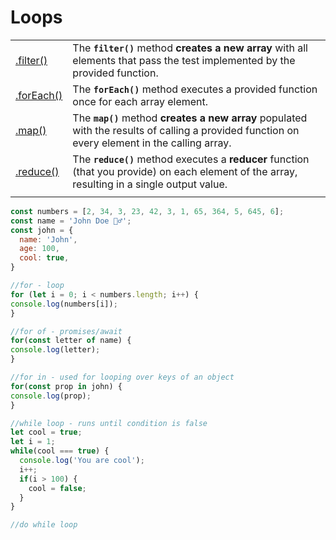 # Loops

|  |  |
| :--- | :--- |
| [.filter\(\)](https://developer.mozilla.org/en-US/docs/Web/JavaScript/Reference/Global_Objects/Array/filter) | The **`filter()`** method **creates a new array** with all elements that pass the test implemented by the provided function. |
| [.forEach\(\)](https://developer.mozilla.org/en-US/docs/Web/JavaScript/Reference/Global_Objects/Array/forEach) | The **`forEach()`** method executes a provided function once for each array element. |
| [.map\(\)](https://developer.mozilla.org/en-US/docs/Web/JavaScript/Reference/Global_Objects/Array/map) | The **`map()`** method **creates a new array** populated with the results of calling a provided function on every element in the calling array. |
| [.reduce\(\)](https://developer.mozilla.org/en-US/docs/Web/JavaScript/Reference/Global_Objects/Array/Reduce) | The **`reduce()`** method executes a **reducer** function \(that you provide\) on each element of the array, resulting in a single output value. |
|  |  |

```javascript
const numbers = [2, 34, 3, 23, 42, 3, 1, 65, 364, 5, 645, 6];
const name = 'John Doe 🙋‍♂️';
const john = {
  name: 'John',
  age: 100,
  cool: true,
}

//for - loop
for (let i = 0; i < numbers.length; i++) {
console.log(numbers[i]);
}

//for of - promises/await
for(const letter of name) {
console.log(letter);
}

//for in - used for looping over keys of an object
for(const prop in john) {
console.log(prop);
}

//while loop - runs until condition is false
let cool = true;
let i = 1;
while(cool === true) {
  console.log('You are cool');
  i++;
  if(i > 100) {
    cool = false;
  }
}

//do while loop
```

>

